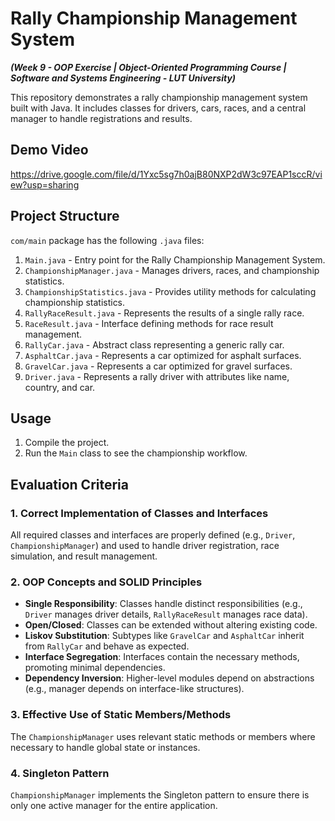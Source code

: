 # Rally Championship Management System 
 **_(Week 9 - OOP Exercise | Object-Oriented Programming Course | Software and Systems Engineering - LUT University)_** 

This repository demonstrates a rally championship management system built with Java. It includes classes for drivers, cars, races, and a central manager to handle registrations and results.

## Demo Video

https://drive.google.com/file/d/1Yxc5sg7h0ajB80NXP2dW3c97EAP1sccR/view?usp=sharing

## Project Structure

`com/main` package has the following `.java` files:

1. `Main.java` - Entry point for the Rally Championship Management System.
2. `ChampionshipManager.java` - Manages drivers, races, and championship statistics.
3. `ChampionshipStatistics.java` - Provides utility methods for calculating championship statistics.
4. `RallyRaceResult.java` - Represents the results of a single rally race.
5. `RaceResult.java` - Interface defining methods for race result management.
6. `RallyCar.java` - Abstract class representing a generic rally car.
7. `AsphaltCar.java` - Represents a car optimized for asphalt surfaces.
8. `GravelCar.java` - Represents a car optimized for gravel surfaces.
9. `Driver.java` - Represents a rally driver with attributes like name, country, and car.

## Usage

1. Compile the project.
2. Run the `Main` class to see the championship workflow.

## Evaluation Criteria

### 1. Correct Implementation of Classes and Interfaces
All required classes and interfaces are properly defined (e.g., `Driver`, `ChampionshipManager`) and used to handle driver registration, race simulation, and result management.

### 2. OOP Concepts and SOLID Principles
- **Single Responsibility**: Classes handle distinct responsibilities (e.g., `Driver` manages driver details, `RallyRaceResult` manages race data).  
- **Open/Closed**: Classes can be extended without altering existing code.  
- **Liskov Substitution**: Subtypes like `GravelCar` and `AsphaltCar` inherit from `RallyCar` and behave as expected.  
- **Interface Segregation**: Interfaces contain the necessary methods, promoting minimal dependencies.  
- **Dependency Inversion**: Higher-level modules depend on abstractions (e.g., manager depends on interface-like structures).

### 3. Effective Use of Static Members/Methods
The `ChampionshipManager` uses relevant static methods or members where necessary to handle global state or instances.

### 4. Singleton Pattern
`ChampionshipManager` implements the Singleton pattern to ensure there is only one active manager for the entire application.

